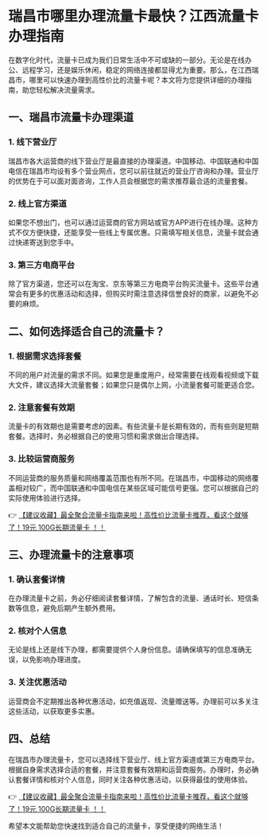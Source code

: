 # 瑞昌市哪里办理流量卡最快？江西流量卡办理指南

在数字化时代，流量卡已成为我们日常生活中不可或缺的一部分。无论是在线办公、远程学习，还是娱乐休闲，稳定的网络连接都显得尤为重要。那么，在江西瑞昌市，哪里可以快速办理到高性价比的流量卡呢？本文将为您提供详细的办理指南，助您轻松解决流量需求。

## 一、瑞昌市流量卡办理渠道

### 1. 线下营业厅
瑞昌市各大运营商的线下营业厅是最直接的办理渠道。中国移动、中国联通和中国电信在瑞昌市均设有多个营业网点，您可以前往就近的营业厅咨询和办理。营业厅的优势在于可以面对面咨询，工作人员会根据您的需求推荐最合适的流量套餐。

### 2. 线上官方渠道
如果您不想出门，也可以通过运营商的官方网站或官方APP进行在线办理。这种方式不仅方便快捷，还能享受一些线上专属优惠。只需填写相关信息，流量卡就会通过快递寄送到您手中。

### 3. 第三方电商平台
除了官方渠道，您还可以在淘宝、京东等第三方电商平台购买流量卡。这些平台通常会有更多的优惠活动和选择，但购买时需注意选择信誉良好的商家，以避免不必要的麻烦。

## 二、如何选择适合自己的流量卡？

### 1. 根据需求选择套餐
不同的用户对流量的需求不同。如果您是重度用户，经常需要在线观看视频或下载大文件，建议选择大流量套餐；如果您只是偶尔上网，小流量套餐可能更适合您。

### 2. 注意套餐有效期
流量卡的有效期也是需要考虑的因素。有些流量卡是长期有效的，而有些则是短期套餐。选择时，务必根据自己的使用习惯和需求做出合理选择。

### 3. 比较运营商服务
不同运营商的服务质量和网络覆盖范围也有所不同。在瑞昌市，中国移动的网络覆盖相对较广，而中国联通和中国电信在某些区域可能信号更强。您可以根据自己的实际使用体验进行选择。

👉 [【建议收藏】最全聚合流量卡指南来啦！高性价比流量卡推荐，看这个就够了！19元 100G长期流量卡 ！！](https://bit.ly/Liuliangka)

## 三、办理流量卡的注意事项

### 1. 确认套餐详情
在办理流量卡之前，务必仔细阅读套餐详情，了解包含的流量、通话时长、短信条数等信息，避免后期产生额外费用。

### 2. 核对个人信息
无论是线上还是线下办理，都需要提供个人身份信息。请确保填写的信息准确无误，以免影响办理进度。

### 3. 关注优惠活动
运营商会不定期推出各种优惠活动，如充值返现、流量赠送等。办理前可以多关注这些活动，以获取更多实惠。

## 四、总结

在瑞昌市办理流量卡，您可以选择线下营业厅、线上官方渠道或第三方电商平台。根据自身需求选择合适的套餐，并注意套餐有效期和运营商服务。办理时，务必确认套餐详情和核对个人信息，同时关注各种优惠活动，以获得最佳的使用体验。

👉 [【建议收藏】最全聚合流量卡指南来啦！高性价比流量卡推荐，看这个就够了！19元 100G长期流量卡 ！！](https://bit.ly/Liuliangka)

希望本文能帮助您快速找到适合自己的流量卡，享受便捷的网络生活！